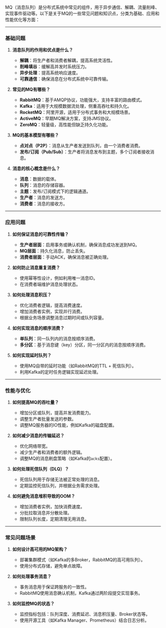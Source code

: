 MQ（消息队列）是分布式系统中常见的组件，用于异步通信、解耦、流量削峰、实现事件驱动等。以下是关于MQ的一些常见问题和知识点，分类为基础、应用和性能优化等方面：

---

### **基础问题**

1. **消息队列的作用和优点是什么？**
    
    - **解耦**：将生产者和消费者解耦，提高系统灵活性。
    - **削峰填谷**：缓解高并发时系统压力。
    - **异步处理**：提高系统响应速度。
    - **可靠通信**：确保消息在分布式系统中可靠传输。
2. **常见的MQ有哪些？**
    
    - **RabbitMQ**：基于AMQP协议，功能强大，支持丰富的路由模式。
    - **Kafka**：适用于大规模数据流处理，侧重高吞吐和持久化。
    - **RocketMQ**：阿里开源，适用于分布式事务和大规模场景。
    - **ActiveMQ**：早期MQ解决方案，支持JMS协议。
    - **ZeroMQ**：轻量级，高性能但缺乏持久化功能。
3. **MQ的基本模型有哪些？**
    
    - **点对点（P2P）**：消息从生产者发送到队列，由一个消费者消费。
    - **发布/订阅（Pub/Sub）**：生产者将消息发布到主题，多个订阅者接收消息。
4. **消息的核心概念是什么？**
    
    - **消息**：数据的载体。
    - **队列**：消息的存储容器。
    - **主题**：发布/订阅模式下的逻辑通道。
    - **生产者**：消息的发送方。
    - **消费者**：消息的接收方。

---

### **应用问题**

1. **如何保证消息的可靠性传输？**
    
    - **生产者层面**：启用事务或确认机制，确保消息成功发送到MQ。
    - **MQ层面**：持久化消息，防止丢失。
    - **消费者层面**：手动ACK，确保消息被正确处理。
2. **如何防止消息重复消费？**
    
    - 使用幂等性设计，例如利用唯一消息ID。
    - 在消费者端维护消息处理状态。
3. **如何处理消息积压？**
    
    - 优化消费者逻辑，提高消费速度。
    - 增加消费者实例，实现并行消费。
    - 根据业务场景调整消息过期时间或队列容量。
4. **如何实现消息的顺序消费？**
    
    - **单队列**：同一队列内的消息按顺序消费。
    - **多分区**：基于消息键（key）分区，同一分区内的消息按顺序消费。
5. **如何实现延时队列？**
    
    - 使用MQ自带的延时功能（如RabbitMQ的TTL + 死信队列）。
    - 利用Kafka的定时任务逻辑实现延迟处理。

---

### **性能与优化**

1. **如何提高MQ的吞吐量？**
    
    - 增加分区或队列，提高并发消费能力。
    - 调整生产者批量发送的参数。
    - 调整MQ服务器的IO性能，例如Kafka的磁盘配置。
2. **如何减少消息的传输延迟？**
    
    - 优化网络带宽。
    - 减少生产者和消费者的额外逻辑。
    - 调整MQ的消息刷盘策略（如Kafka的`acks`配置）。
3. **如何处理死信队列（DLQ）？**
    
    - 死信队列用于存储无法被正常处理的消息。
    - 定期监控死信队列，并根据业务需求处理。
4. **如何避免消息堆积导致的OOM？**
    
    - 增加消费者实例，加快消费速度。
    - 分批拉取消息并分散处理。
    - 限制队列长度，定期清理无用消息。

---

### **常见问题场景**

1. **如何设计高可用的MQ架构？**
    
    - 部署集群模式（如Kafka的多Broker，RabbitMQ的高可用队列）。
    - 使用分布式存储，避免单点故障。
2. **如何处理事务消息？**
    
    - 事务消息用于保证跨服务的一致性。
    - RabbitMQ使用消息确认机制，Kafka通过两阶段提交实现事务。
3. **如何监控MQ的状态？**
    
    - 监控指标包括：队列深度、消费延迟、消息积压量、Broker状态等。
    - 使用开源工具（如Kafka Manager、Prometheus）结合日志分析。
